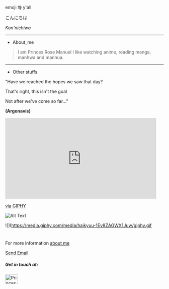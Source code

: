 emoji :virgo: y'all

こんにちは 

*Kon'nichiwa*

***
* About_me 

>I am Princes Rose Manuel
>I like watching anime, reading manga, manhwa and manhua.


***
* Other stuffs

"Have we reached the hopes we saw that day?

That's right, this isn't the goal

Not after we've come so far..."

 **(Argonavis)**
 
 <iframe src="https://giphy.com/embed/1Ev8ZAGWX1Juw" width="480" height="256" frameBorder="0" class="giphy-embed" allowFullScreen></iframe><p><a href="https://giphy.com/gifs/haikyuu-1Ev8ZAGWX1Juw">via GIPHY</a></p>
 
![Alt Text](https://giphy.com/gifs/)
 
![](https://media.giphy.com/media/haikyuu-1Ev8ZAGWX1Juw/giphy.gif
#
For more information
[about me](https://github.com/Hime-chann/Hime-Chan/blob/main/README.md)

[Send Email](princesrose.manuel@wvsu.edu.ph)
<h5 align="left">Get in touch at:</h5>
<p align="left">
<a href="https://web.facebook.com/princessrose.manuel/" target="blank"><img align="left" src="https://raw.githubusercontent.com/rahuldkjain/github-profile-readme-generator/master/src/images/icons/Social/facebook.svg" alt="Princes Rose Gentapanan Manuel//" height="30" width="40" /></a>
</p>
